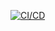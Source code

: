 [![CI/CD](https://github.com/vitaliy-pvs/art/actions/workflows/ci-cd.yaml/badge.svg)](https://github.com/vitaliy-pvs/art/actions/workflows/ci-cd.yaml)
